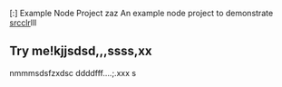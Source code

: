 [:] Example Node Project
zaz
An example node project to demonstrate [srcclr](https://www.srcclr.com)lll
## Try me!kjjsdsd,,,ssss,xx
nmmmsdsfzxdsc
ddddfff....;.xxx
s
